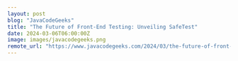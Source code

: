 ```yaml
---
layout: post
blog: "JavaCodeGeeks"
title: "The Future of Front-End Testing: Unveiling SafeTest"
date: 2024-03-06T06:00:00Z
image: images/javacodegeeks.png
remote_url: "https://www.javacodegeeks.com/2024/03/the-future-of-front-end-testing-unveiling-safetest.html"
---
```

